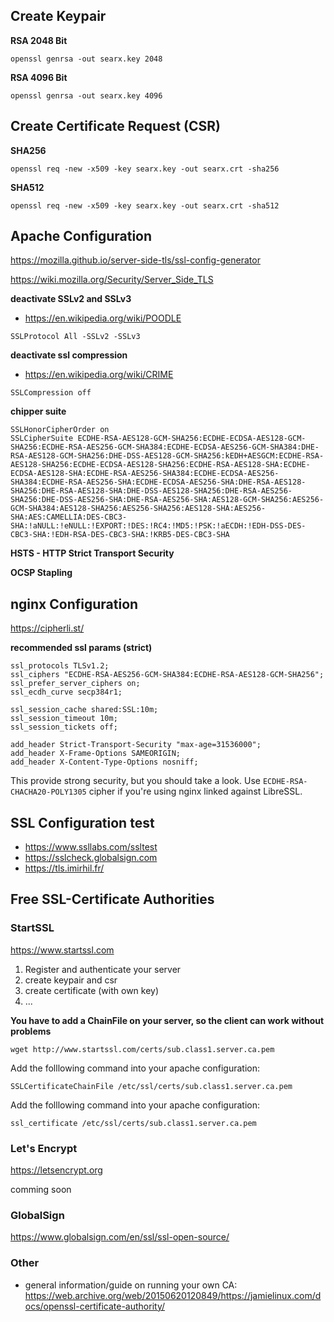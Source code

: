 ## Create Keypair

**RSA 2048 Bit** 
```
openssl genrsa -out searx.key 2048
```

**RSA 4096 Bit**
```
openssl genrsa -out searx.key 4096
```

## Create Certificate Request (CSR)

**SHA256**
```
openssl req -new -x509 -key searx.key -out searx.crt -sha256
```

**SHA512**
```
openssl req -new -x509 -key searx.key -out searx.crt -sha512
```

## Apache Configuration
https://mozilla.github.io/server-side-tls/ssl-config-generator

https://wiki.mozilla.org/Security/Server_Side_TLS

**deactivate SSLv2 and SSLv3**
* https://en.wikipedia.org/wiki/POODLE
```
SSLProtocol All -SSLv2 -SSLv3
```

**deactivate ssl compression**
* https://en.wikipedia.org/wiki/CRIME
```
SSLCompression off
```

**chipper suite**
```
SSLHonorCipherOrder on
SSLCipherSuite ECDHE-RSA-AES128-GCM-SHA256:ECDHE-ECDSA-AES128-GCM-SHA256:ECDHE-RSA-AES256-GCM-SHA384:ECDHE-ECDSA-AES256-GCM-SHA384:DHE-RSA-AES128-GCM-SHA256:DHE-DSS-AES128-GCM-SHA256:kEDH+AESGCM:ECDHE-RSA-AES128-SHA256:ECDHE-ECDSA-AES128-SHA256:ECDHE-RSA-AES128-SHA:ECDHE-ECDSA-AES128-SHA:ECDHE-RSA-AES256-SHA384:ECDHE-ECDSA-AES256-SHA384:ECDHE-RSA-AES256-SHA:ECDHE-ECDSA-AES256-SHA:DHE-RSA-AES128-SHA256:DHE-RSA-AES128-SHA:DHE-DSS-AES128-SHA256:DHE-RSA-AES256-SHA256:DHE-DSS-AES256-SHA:DHE-RSA-AES256-SHA:AES128-GCM-SHA256:AES256-GCM-SHA384:AES128-SHA256:AES256-SHA256:AES128-SHA:AES256-SHA:AES:CAMELLIA:DES-CBC3-SHA:!aNULL:!eNULL:!EXPORT:!DES:!RC4:!MD5:!PSK:!aECDH:!EDH-DSS-DES-CBC3-SHA:!EDH-RSA-DES-CBC3-SHA:!KRB5-DES-CBC3-SHA
```

**HSTS - HTTP Strict Transport Security**

**OCSP Stapling**

## nginx Configuration
https://cipherli.st/

**recommended ssl params (strict)**
```
ssl_protocols TLSv1.2;
ssl_ciphers "ECDHE-RSA-AES256-GCM-SHA384:ECDHE-RSA-AES128-GCM-SHA256";
ssl_prefer_server_ciphers on;
ssl_ecdh_curve secp384r1;

ssl_session_cache shared:SSL:10m;
ssl_session_timeout 10m;
ssl_session_tickets off;

add_header Strict-Transport-Security "max-age=31536000";
add_header X-Frame-Options SAMEORIGIN;
add_header X-Content-Type-Options nosniff;
```

This provide strong security, but you should take a look. Use `ECDHE-RSA-CHACHA20-POLY1305` cipher if you're using nginx linked against LibreSSL.

## SSL Configuration test

* https://www.ssllabs.com/ssltest
* https://sslcheck.globalsign.com
* https://tls.imirhil.fr/

## Free SSL-Certificate Authorities

### StartSSL

https://www.startssl.com

1. Register and authenticate your server
2. create keypair and csr
3. create certificate (with own key)
4. ...

**You have to add a ChainFile on your server, so the client can work without problems**

```
wget http://www.startssl.com/certs/sub.class1.server.ca.pem
```

Add the folllowing command into your apache configuration:
```
SSLCertificateChainFile /etc/ssl/certs/sub.class1.server.ca.pem
```

Add the folllowing command into your apache configuration:
```
ssl_certificate /etc/ssl/certs/sub.class1.server.ca.pem
```

### Let's Encrypt

https://letsencrypt.org

comming soon

### GlobalSign

https://www.globalsign.com/en/ssl/ssl-open-source/

### Other

- general information/guide on running your own CA:  
https://web.archive.org/web/20150620120849/https://jamielinux.com/docs/openssl-certificate-authority/